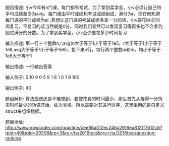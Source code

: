 ﻿题目描述:
小v今年有n门课，每门都有考试，为了拿到奖学金，小v必须让自己的平均成绩至少为avg。每门课由平时成绩和考试成绩组成，满分为r。现在他知道每门课的平时成绩为ai ,若想让这门课的考试成绩多拿一分的话，小v要花bi 的时间复习，不复习的话当然就是0分。同时我们显然可以发现复习得再多也不会拿到超过满分的分数。为了拿到奖学金，小v至少要花多少时间复习

输入描述:
第一行三个整数n,r,avg(n大于等于1小于等于1e5，r大于等于1小于等于1e9,avg大于等于1小于等于1e6)，接下来n行，每行两个整数ai和bi，均小于等于1e6大于等于1

输出描述:
一行输出答案

输入例子:
5 10 9
0 5
9 1
8 1
0 1
9 100

输出例子:
43

题目解析:
算法应该还是不难想到，要使花费的时间最少，那么首先从每得一分所需时间最少的功课开始，依次类推。所以需要对其进行排序，这里采用的是自定义struct来组织数据。

题目地址:
http://www.nowcoder.com/practice/cee98a512ec246a2918ea8121f7612c8?tpId=49&tqId=29308&rp=3&ru=/ta/2016test&qru=/ta/2016test/question-ranking